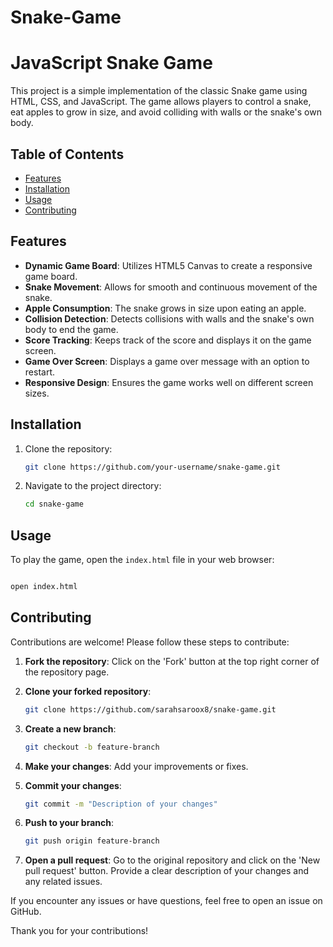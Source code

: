 # Snake-Game
# JavaScript Snake Game

This project is a simple implementation of the classic Snake game using HTML, CSS, and JavaScript. The game allows players to control a snake, eat apples to grow in size, and avoid colliding with walls or the snake's own body. 

## Table of Contents

- [Features](#features)
- [Installation](#installation)
- [Usage](#usage)
- [Contributing](#contributing)

## Features

- **Dynamic Game Board**: Utilizes HTML5 Canvas to create a responsive game board.
- **Snake Movement**: Allows for smooth and continuous movement of the snake.
- **Apple Consumption**: The snake grows in size upon eating an apple.
- **Collision Detection**: Detects collisions with walls and the snake's own body to end the game.
- **Score Tracking**: Keeps track of the score and displays it on the game screen.
- **Game Over Screen**: Displays a game over message with an option to restart.
- **Responsive Design**: Ensures the game works well on different screen sizes.

## Installation

1. Clone the repository:
    ```bash
    git clone https://github.com/your-username/snake-game.git
    ```

2. Navigate to the project directory:
    ```bash
    cd snake-game
    ```

## Usage

To play the game, open the `index.html` file in your web browser:
```bash

open index.html
```

## Contributing

Contributions are welcome! Please follow these steps to contribute:

1. **Fork the repository**: Click on the 'Fork' button at the top right corner of the repository page.

2. **Clone your forked repository**:
    ```bash
    git clone https://github.com/sarahsaroox8/snake-game.git
    ```

3. **Create a new branch**:
    ```bash
    git checkout -b feature-branch
    ```

4. **Make your changes**: Add your improvements or fixes.

5. **Commit your changes**:
    ```bash
    git commit -m "Description of your changes"
    ```

6. **Push to your branch**:
    ```bash
    git push origin feature-branch
    ```

7. **Open a pull request**: Go to the original repository and click on the 'New pull request' button. Provide a clear description of your changes and any related issues.

If you encounter any issues or have questions, feel free to open an issue on GitHub.

Thank you for your contributions!

